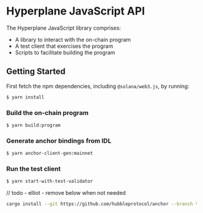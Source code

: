# Hyperplane JavaScript API

The Hyperplane JavaScript library comprises:

* A library to interact with the on-chain program
* A test client that exercises the program
* Scripts to facilitate building the program

## Getting Started

First fetch the npm dependencies, including `@solana/web3.js`, by running:
```sh
$ yarn install
```

### Build the on-chain program

```sh
$ yarn build:program
```

### Generate anchor bindings from IDL

```sh
$ yarn anchor-client-gen:mainnet
```

### Run the test client

```sh
$ yarn start-with-test-validator
```

// todo - elliot - remove below when not needed
```sh
cargo install --git https://github.com/hubbleprotocol/anchor --branch tk22 anchor-cli --locked --force
```
